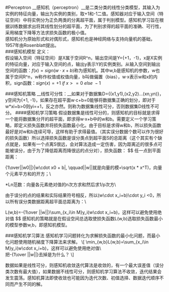 #Perceptron
__感知机（perceptron）__是二类分类的线性分类模型，其输入为实例的特征向量，输出为实例的类别，取+1和-1二值。感知器对应于输入空间（特征空间）中将实例分为正负两类的分离超平面，属于判别模型。感知机学习旨在根据训练数据求出将其线性划分的超平面，为了判别求得的超平面的准确、可行性，采用梯度下降等方法求损失函数的极小值。    
感知机分为原始形式和对偶形式，感知机也是神经网络与支持向量机的基础，1957年由Rosenblatt提出。    
###感知机模型
定义：    
假设输入空间（特征空间）是X属于空间R^n，输出空间是Y={+1，-1}，x是X实例的特征向量，对应于输入空间的点，输出y表示Y的实例类别。从输入空间到输出空间的函数：$f(x)=sign(w\cdot x + b)$称为感知机。其中w,b是感知机的参数，w也属于空间R^n，w称作权值或权值向量，b叫做偏置（bias），w·x表示w和x的内积，sign函数：$sign(x) = +1\  if\  x>=0\ else\ -1$ 

###感知机策略
__线性可分性：__如果对于数据集D={(x1,y1),(x2,y2)...(xn,yn)}，y空间为{+1, -1}，如果存在超平面w·c+b=0能够将数据集正确的划分，即对于w*xi+b>0则yi=+1，反之亦然。则称为数据集线性可分，否则数据集D线性不可分。
####感知机学习策略
假设数据集是线性可分的，则感知机的目标就是求得一个能将数据集分开的超平面，即求得w·x+b中的w和b。需要定义一个学习策略，即定义损失函数并将损失函数最小化。由于目标是求得w和b，所以损失函数最好是对w和b连续可导，这样有助于求得最值。（其实误分数据个数可以作为很好的损失函数）所以选择损失函数是误分类点到超平面S的总距离（这个其实有个缺点就是，如果有一个点离S很远，会对算法造成一定伤害，因为距离近的很多点可能被误分，由于为了降低距离而降很远的点分对），损失函数：
$$
任一点到平面距离：

{1\over||w0||}|w\cdot x0 + b|, \qquad||w||就是向量的模=\sqrt(x * x^T)，向量个元素平方和的开方；\\

*Ln范数：向量各元素绝对值的n次方求和然后求1/p次方\\

由于误分的点的结果和实际结果符号相反，所以(w\cdot x_i+b)\cdot y_i <0，所以所有误分类数据距离超平面总距离为：\\

L(w,b)=-{1\over ||w||}\sum_{x_i\in M}y_i(w\cdot x_i+b)，这样可以避免使用绝对值
$$
感知机的策略就是在假设空间总选取使损失函数L(w,b)选取损失函数最小的模型参数w,b，即感知机模型。

###感知机学习算法
感知机学习问题转化为求解损失函数的最小化问题，而最小化问题使用随机梯度下降算法来求解。
\\[
\min_{w,b}L(w,b)=\sum_{x_i\in M}y_i(w\cdot x_i+b)，这样可以避免使用绝对值\\\
把-{1\over ||w||}去掉是为什么？
\\]

数据如果是线性可分，则感知机收敛迭代算法是收敛的，有一个最大误差值（误分类次数有最大值），如果数据不线性可分，则感知机学习算法不收敛，迭代结果会发生震荡。感知机算法即使收敛也可能因为迭代次数、初值选择、数据迭代顺序不同而产生不同的解。